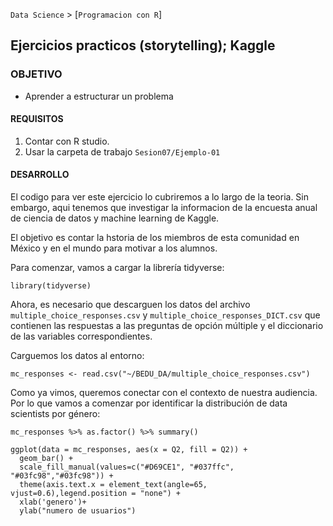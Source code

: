 `Data Science` > [`Programacion con R`]
## Ejercicios practicos (storytelling); Kaggle

### OBJETIVO
- Aprender a estructurar un problema 

#### REQUISITOS
1. Contar con R studio.
1. Usar la carpeta de trabajo `Sesion07/Ejemplo-01`

#### DESARROLLO

El codigo para ver este ejercicio lo cubriremos a lo largo de la teoria. Sin embargo, aqui tenemos que investigar la informacion de la encuesta anual de ciencia de datos y machine learning de Kaggle. 

El objetivo es contar la hstoria de los miembros de esta comunidad en México y en el mundo para motivar a los alumnos.

Para comenzar, vamos a cargar la librería tidyverse:

```
library(tidyverse)
```

Ahora, es necesario que descarguen los datos del archivo `multiple_choice_responses.csv` y `multiple_choice_responses_DICT.csv` que contienen las respuestas a las preguntas de opción múltiple y el diccionario de las variables correspondientes.

Carguemos los datos al entorno:

```
mc_responses <- read.csv("~/BEDU_DA/multiple_choice_responses.csv")
```

Como ya vimos, queremos conectar con el contexto de nuestra audiencia. Por lo que vamos a comenzar por identificar la distribución de data scientists por género: 

```
mc_responses %>% as.factor() %>% summary()

ggplot(data = mc_responses, aes(x = Q2, fill = Q2)) +
  geom_bar() +
  scale_fill_manual(values=c("#D69CE1", "#037ffc", "#03fc98","#03fc98")) + 
  theme(axis.text.x = element_text(angle=65, vjust=0.6),legend.position = "none") +
  xlab('genero')+
  ylab("numero de usuarios")
```
